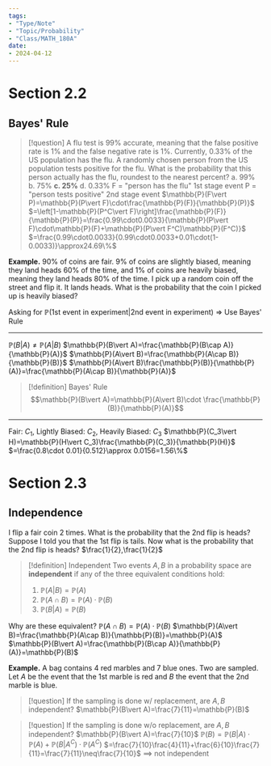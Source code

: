 ```yaml
---
tags:
- "Type/Note"
- "Topic/Probability"
- "Class/MATH_180A"
date:
- 2024-04-12
---
```


# Section 2.2

## Bayes' Rule

> [!question] A flu test is 99% accurate, meaning that the false positive rate is 1% and the false negative rate is 1%. Currently, 0.33% of the US population has the flu. A randomly chosen person from the US population tests positive for the flu. What is the probability that this person actually has the flu, roundest to the nearest percent?
> a. 99%
> b. 75%
> **c. 25%**
> d. 0.33%
> F = "person has the flu" 1st stage event
> P = "person tests positive" 2nd stage event
> $\mathbb{P}(F\vert P)=\mathbb{P}(P\vert F)\cdot\frac{\mathbb{P}(F)}{\mathbb{P}(P)}$
> $=\left[1-\mathbb{P}(P^C\vert F)\right]\frac{\mathbb{P}(F)}{\mathbb{P}(P)}=\frac{0.99\cdot0.0033}{\mathbb{P}(P\vert F)\cdot\mathbb{P}(F)+\mathbb{P}(P\vert F^C)\mathbb{P}(F^C)}$
> $=\frac{0.99\cdot0.0033}{0.99\cdot0.0033+0.01\cdot(1-0.0033)}\approx24.69\%$

**Example.** 90% of coins are fair. 9% of coins are slightly biased, meaning they land heads 60% of the time, and 1% of coins are heavily biased, meaning they land heads 80% of the time. I pick up a random coin off the street and flip it. It lands heads. What is the probability that the coin I picked up is heavily biased?

Asking for $\mathbb{P}(\text{1st event in experiment}\vert\text{2nd event in experiment})$
$\Rightarrow$ Use Bayes' Rule

---

$\mathbb{P}(B\vert A) \neq \mathbb{P}(A\vert B)$
$\mathbb{P}(B\vert A)=\frac{\mathbb{P}(B\cap A)}{\mathbb{P}(A)}$
$\mathbb{P}(A\vert B)=\frac{\mathbb{P}(A\cap B)}{\mathbb{P}(B)}$
$\mathbb{P}(A\vert B)\frac{\mathbb{P}(B)}{\mathbb{P}(A)}=\frac{\mathbb{P}(A\cap B)}{\mathbb{P}(A)}$

> [!definition] Bayes' Rule
> $$\mathbb{P}(B\vert A)=\mathbb{P}(A\vert B)\cdot \frac{\mathbb{P}(B)}{\mathbb{P}(A)}$$

---

Fair: $C_1$, Lightly Biased: $C_2$, Heavily Biased: $C_3$
$\mathbb{P}(C_3\vert H)=\mathbb{P}(H\vert C_3)\frac{\mathbb{P}(C_3)}{\mathbb{P}(H)}$
$=\frac{0.8\cdot 0.01}{0.512}\approx 0.0156=1.56\%$

# Section 2.3

## Independence

I flip a fair coin 2 times. What is the probability that the 2nd flip is heads? Suppose I told you that the 1st flip is tails. Now what is the probability that the 2nd flip is heads?
$\frac{1}{2},\frac{1}{2}$

> [!definition] Independent
> Two events $A,B$ in a probability space are **independent** if any of the three equivalent conditions hold:
> 1. $\mathbb{P}(A\vert B)=\mathbb{P}(A)$
> 2. $\mathbb{P}(A\cap B)=\mathbb{P}(A)\cdot\mathbb{P}(B)$
> 3. $\mathbb{P}(B\vert A)=\mathbb{P}(B)$

Why are these equivalent?
$\mathbb{P}(A\cap B)=\mathbb{P}(A)\cdot\mathbb{P}(B)$
$\mathbb{P}(A\vert B)=\frac{\mathbb{P}(A\cap B)}{\mathbb{P}(B)}=\mathbb{P}(A)$
$\mathbb{P}(B\vert A)=\frac{\mathbb{P}(B\cap A)}{\mathbb{P}(A)}=\mathbb{P}(B)$

**Example.** A bag contains 4 red marbles and 7 blue ones. Two are sampled. Let $A$ be the event that the 1st marble is red and $B$ the event that the 2nd marble is blue.

> [!question] If the sampling is done w/ replacement, are $A,B$ independent?
> $\mathbb{P}(B\vert A)=\frac{7}{11}=\mathbb{P}(B)$

> [!question] If the sampling is done w/o replacement, are $A,B$ independent?
> $\mathbb{P}(B\vert A)=\frac{7}{10}$
> $\mathbb{P}(B) = \mathbb{P}(B\vert A)\cdot\mathbb{P}(A)+\mathbb{P}(B\vert A^C)\cdot\mathbb{P}(A^C)$
> $=\frac{7}{10}\frac{4}{11}+\frac{6}{10}\frac{7}{11}=\frac{7}{11}\neq\frac{7}{10}$
> $\implies$ not independent
